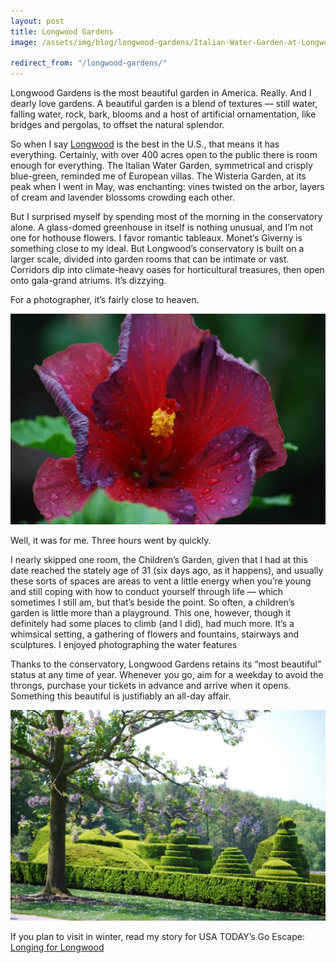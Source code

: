 ```yaml
---
layout: post
title: Longwood Gardens
image: /assets/img/blog/longwood-gardens/Italian-Water-Garden-at-Longwood-Gardens.jpg

redirect_from: "/longwood-gardens/"
---
```


Longwood Gardens is the most beautiful garden in America. Really. And I dearly love gardens. A beautiful garden is a blend of textures — still water, falling water, rock, bark, blooms and a host of artificial ornamentation, like bridges and pergolas, to offset the natural splendor.

So when I say [Longwood][0] is the best in the U.S., that means it has everything. Certainly, with over 400 acres open to the public there is room enough for everything. The Italian Water Garden, symmetrical and crisply blue-green, reminded me of European villas. The Wisteria Garden, at its peak when I went in May, was enchanting: vines twisted on the arbor, layers of cream and lavender blossoms crowding each other.

But I surprised myself by spending most of the morning in the conservatory alone. A glass-domed greenhouse in itself is nothing unusual, and I’m not one for hothouse flowers. I favor romantic tableaux. Monet’s Giverny is something close to my ideal. But Longwood’s conservatory is built on a larger scale, divided into garden rooms that can be intimate or vast. Corridors dip into climate-heavy oases for horticultural treasures, then open onto gala-grand atriums. It’s dizzying.

For a photographer, it’s fairly close to heaven.

![Inside the conservatory at Longwood Gardens](/assets/img/blog/longwood-gardens/Inside-the-conservatory-at-Longwood-Gardens.jpg)

Well, it was for me. Three hours went by quickly.

I nearly skipped one room, the Children’s Garden, given that I had at this date reached the stately age of 31 (six days ago, as it happens), and usually these sorts of spaces are areas to vent a little energy when you’re young and still coping with how to conduct yourself through life — which sometimes I still am, but that’s beside the point. So often, a children’s garden is little more than a playground. This one, however, though it definitely had some places to climb (and I did), had much more. It’s a whimsical setting, a gathering of flowers and fountains, stairways and sculptures. I enjoyed photographing the water features

Thanks to the conservatory, Longwood Gardens retains its “most beautiful” status at any time of year. Whenever you go, aim for a weekday to avoid the throngs, purchase your tickets in advance and arrive when it opens. Something this beautiful is justifiably an all-day affair.

![Longwood Gardens topiaries](/assets/img/blog/longwood-gardens/Longwood-Gardens-topiaries.jpg)

<p class="h4">
If you plan to visit in winter, read my story for USA TODAY’s Go Escape:<br>
<a href="https://issuu.com/studiogannett/docs/go_escape_winter/62" rel="noopener noreferrer" target="_blank">
Longing for Longwood
</a>
</p>

[0]: https://longwoodgardens.org/
